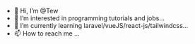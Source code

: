 - 👋 Hi, I’m @Tew
- 👀 I’m interested in programming tutorials and jobs...
- 🌱 I’m currently learning laravel/vueJS/react-js/tailwindcss...
- 📫 How to reach me ...

<!---
Tew-tew/Tew-tew is a ✨ special ✨ repository because its `README.md` (this file) appears on your GitHub profile.
You can click the Preview link to take a look at your changes.
--->
